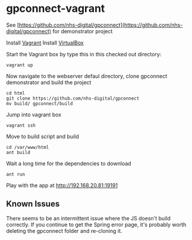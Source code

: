 # gpconnect-vagrant
See [https://github.com/nhs-digital/gpconnect](https://github.com/nhs-digital/gpconnect) for demonstrator project

Install [Vagrant](https://www.vagrantup.com/downloads.html)
Install [VirtualBox](https://www.virtualbox.org/wiki/Downloads)

Start the Vagrant box by type this in this checked out directory:
```
vagrant up
```

Now navigate to the webserver defaul directory, clone gpconnect demonstrator and build the project
```
cd html
git clone https://github.com/nhs-digital/gpconnect
mv build/ gpconnect/build
```

Jump into vagrant box
```
vagrant ssh
```

Move to build script and build
```
cd /var/www/html
ant build
```

Wait a long time for the dependencies to download

```
ant run
```

Play with the app at http://192.168.20.81:19191

## Known Issues
There seems to be an intermittent issue where the JS doesn't build correctly. If you continue to get the Spring error page, it's probably worth deleting the gpconnect folder and re-cloning it.
